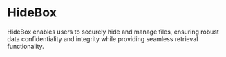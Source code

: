 # HideBox
HideBox enables users to securely hide and manage files, ensuring robust data confidentiality and integrity while providing seamless retrieval functionality.
